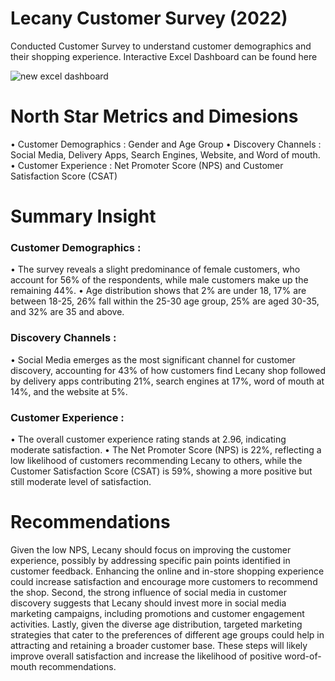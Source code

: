 # Lecany Customer Survey (2022)
Conducted Customer Survey to understand customer demographics and their shopping experience. Interactive Excel Dashboard can be found here

![new excel dashboard](https://github.com/user-attachments/assets/9fb4e6c1-bf80-48f0-b687-bdfbbaa287e8)


# North Star Metrics and Dimesions	
•	Customer Demographics : Gender and Age Group
•	Discovery Channels : Social Media, Delivery Apps, Search Engines, Website, and Word of mouth.
•	Customer Experience : Net Promoter Score (NPS) and Customer Satisfaction Score (CSAT)

# Summary Insight
### Customer Demographics :
•	The survey reveals a slight predominance of female customers, who account for 56% of the respondents, while male customers make up the remaining 44%.
•	Age distribution shows that 2% are under 18, 17% are between 18-25, 26% fall within the 25-30 age group, 25% are aged 30-35, and 32% are 35 and above.
### Discovery Channels :
•	Social Media emerges as the most significant channel for customer discovery, accounting for 43% of how customers find Lecany shop followed by delivery apps contributing 21%, search engines at 17%, word of mouth at 14%, and the website at 5%.
### Customer Experience :
•	The overall customer experience rating stands at 2.96, indicating moderate satisfaction.
•	The Net Promoter Score (NPS) is 22%, reflecting a low likelihood of customers recommending Lecany to others, while the Customer Satisfaction Score (CSAT) is 59%, showing a more positive but still moderate level of satisfaction.

# Recommendations
Given the low NPS, Lecany should focus on improving the customer experience, possibly by addressing specific pain points identified in customer feedback. Enhancing the online and in-store shopping experience could increase satisfaction and encourage more customers to recommend the shop. Second, the strong influence of social media in customer discovery suggests that Lecany should invest more in social media marketing campaigns, including promotions and customer engagement activities. Lastly, given the diverse age distribution, targeted marketing strategies that cater to the preferences of different age groups could help in attracting and retaining a broader customer base. These steps will likely improve overall satisfaction and increase the likelihood of positive word-of-mouth recommendations.
